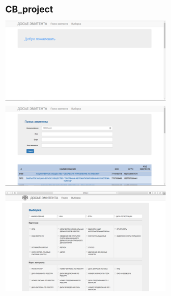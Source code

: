 # CB_project

![alt tag](https://github.com/Platypus98/CB_project/blob/master/image_1.png)

![alt tag](https://github.com/Platypus98/CB_project/blob/master/image_2.png)

![alt tag](https://github.com/Platypus98/CB_project/blob/master/image_3.png)
